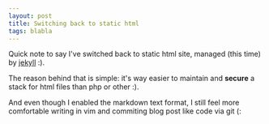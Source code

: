 ```yaml
---
layout: post
title: Switching back to static html
tags: blabla
---
```


Quick note to say I've switched back to static html site, managed (this time) by [jekyll](https://jekyllrb.com/) :).

The reason behind that is simple: it's way easier to maintain and **secure** a stack for html files than php or other :).

And even though I enabled the markdown text format, I still feel more comfortable writing in vim and commiting blog post like code via git (:
